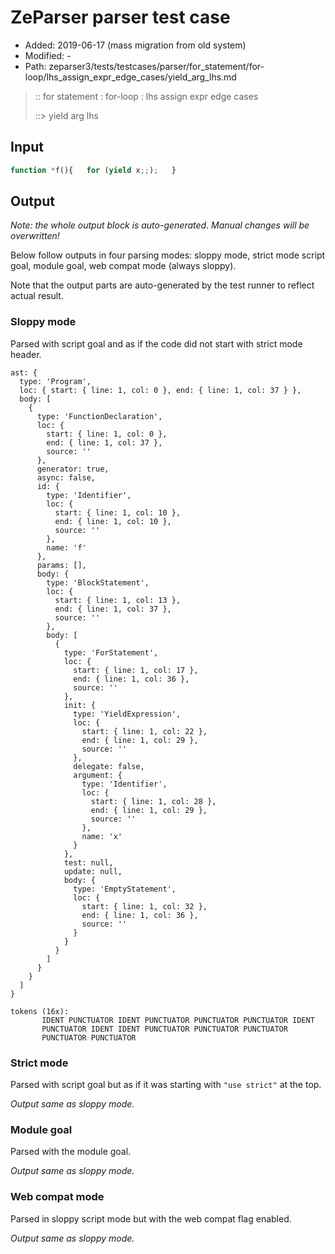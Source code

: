 # ZeParser parser test case

- Added: 2019-06-17 (mass migration from old system)
- Modified: -
- Path: zeparser3/tests/testcases/parser/for_statement/for-loop/lhs_assign_expr_edge_cases/yield_arg_lhs.md

> :: for statement : for-loop : lhs assign expr edge cases
>
> ::> yield arg lhs

## Input

`````js
function *f(){   for (yield x;;);   }
`````

## Output

_Note: the whole output block is auto-generated. Manual changes will be overwritten!_

Below follow outputs in four parsing modes: sloppy mode, strict mode script goal, module goal, web compat mode (always sloppy).

Note that the output parts are auto-generated by the test runner to reflect actual result.

### Sloppy mode

Parsed with script goal and as if the code did not start with strict mode header.

`````
ast: {
  type: 'Program',
  loc: { start: { line: 1, col: 0 }, end: { line: 1, col: 37 } },
  body: [
    {
      type: 'FunctionDeclaration',
      loc: {
        start: { line: 1, col: 0 },
        end: { line: 1, col: 37 },
        source: ''
      },
      generator: true,
      async: false,
      id: {
        type: 'Identifier',
        loc: {
          start: { line: 1, col: 10 },
          end: { line: 1, col: 10 },
          source: ''
        },
        name: 'f'
      },
      params: [],
      body: {
        type: 'BlockStatement',
        loc: {
          start: { line: 1, col: 13 },
          end: { line: 1, col: 37 },
          source: ''
        },
        body: [
          {
            type: 'ForStatement',
            loc: {
              start: { line: 1, col: 17 },
              end: { line: 1, col: 36 },
              source: ''
            },
            init: {
              type: 'YieldExpression',
              loc: {
                start: { line: 1, col: 22 },
                end: { line: 1, col: 29 },
                source: ''
              },
              delegate: false,
              argument: {
                type: 'Identifier',
                loc: {
                  start: { line: 1, col: 28 },
                  end: { line: 1, col: 29 },
                  source: ''
                },
                name: 'x'
              }
            },
            test: null,
            update: null,
            body: {
              type: 'EmptyStatement',
              loc: {
                start: { line: 1, col: 32 },
                end: { line: 1, col: 36 },
                source: ''
              }
            }
          }
        ]
      }
    }
  ]
}

tokens (16x):
       IDENT PUNCTUATOR IDENT PUNCTUATOR PUNCTUATOR PUNCTUATOR IDENT
       PUNCTUATOR IDENT IDENT PUNCTUATOR PUNCTUATOR PUNCTUATOR
       PUNCTUATOR PUNCTUATOR
`````

### Strict mode

Parsed with script goal but as if it was starting with `"use strict"` at the top.

_Output same as sloppy mode._

### Module goal

Parsed with the module goal.

_Output same as sloppy mode._

### Web compat mode

Parsed in sloppy script mode but with the web compat flag enabled.

_Output same as sloppy mode._
